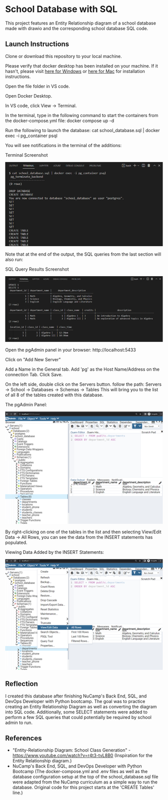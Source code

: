 # School Database with SQL

This project features an Entity Relationship diagram of a school database made with drawio and the corresponding school database SQL code. 


## Launch Instructions

Clone or download this repository to your local machine. 

Please verify that docker desktop has been installed on your machine. If it hasn't, please visit [here for Windows](https://hub.docker.com/editions/community/docker-ce-desktop-windows/) or [here for Mac](https://docs.docker.com/docker-for-mac/install/)  for installation instructions.

Open the file folder in VS code.

Open Docker Desktop.

In VS code, click View -> Terminal.

In the terminal, type in the following command to start the containers from the docker-compose.yml file:
docker compose up -d

Run the following to launch the database:
cat school_database.sql | docker exec -i pg_container psql

You will see notifications in the terminal of the additions:

Terminal Screenshot

![Terminal Screenshot](img/school-database-1.png "Screenshot of the terminal after running the 'cat school_database.sql | docker exec -i pg_container psql' command.")



Note that at the end of the output, the SQL queries from the last section will also run:

SQL Query Results Screenshot

![SQL Query Results Screenshot](img/school-database-2.png "Screenshot of the SQL query results in the terminal.")


Open the pgAdmin panel in your browser:
http://localhost:5433

Click on "Add New Server"

Add a Name in the General tab.
Add 'pg' as the Host Name/Address on the connection Tab.
Click Save.
 
On the left side, double click on the Servers button. follow the path:
Servers -> School -> Databases -> Schemas -> Tables 
This will bring you to the list of all 8 of the tables created with this database.

The pgAdmin Panel:

![The pgAdmin Panel](img/school-database-3.png "Screenshot of the pgAdmin panel, showing the database tables.")


By right-clicking on one of the tables in the list and then selecting View/Edit Data -> All Rows, you can see the data from the INSERT statements has populated.

Viewing Data Added by the INSERT Statements:

![Viewing Data Added by the INSERT Statements](img/school-database-4.png "Screenshot of the pgAdmin panel, showing the database tables.")


## Reflection

I created this database after finishing NuCamp's Back End, SQL, and DevOps Developer with Python bootcamp. The goal was to practice creating an Entity Relationship Diagram as well as converting the diagram into SQL code. Additionally, some SELECT statements were added to perform a few SQL queries that could potentially be required by school admin to run.


## References

- "Entity-Relationship Diagram: School Class Generation" - https://www.youtube.com/watch?v=r4t3-tvL8B0 (Inspiration for the Entity Relationship diagram.)
- NuCamp's Back End, SQL, and DevOps Developer with Python Bootcamp (The docker-compose.yml and .env files as well as the database configuration setup at the top of the school_database.sql file were adapted from the NuCamp curriculum as a simple way to run the database. Original code for this project starts at the 'CREATE Tables' line.)